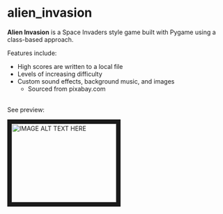 # alien_invasion

<b>Alien Invasion</b> is a Space Invaders style game built with Pygame using a class-based approach. 
<br>

Features include:
  - High scores are written to a local file
  - Levels of increasing difficulty
  - Custom sound effects, background music, and images
    - Sourced from pixabay.com
<br>
See preview:


<a href="http://www.youtube.com/watch?feature=player_embedded&v=meHyqYl2tCI
" target="_blank"><img src="http://img.youtube.com/vi/meHyqYl2tCI/0.jpg" 
alt="IMAGE ALT TEXT HERE" width="240" height="180" border="10" /></a>


